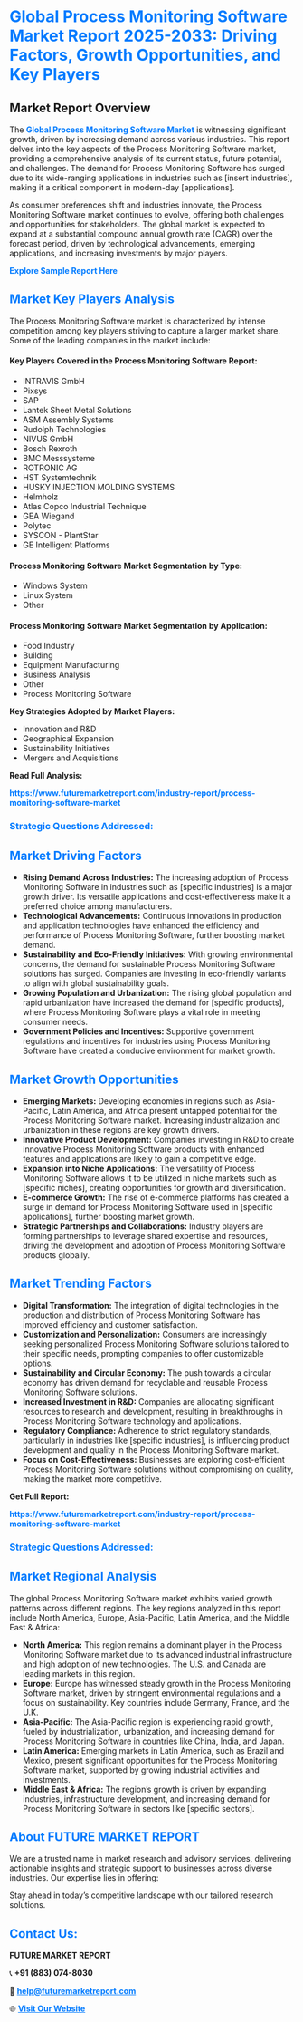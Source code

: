 <h1 style="color: #007BFF;">Global Process Monitoring Software Market Report 2025-2033: Driving Factors, Growth Opportunities, and Key Players</h1>

<section id="overview">
<h2>Market Report Overview</h2>
<p>The <a href="https://www.futuremarketreport.com/industry-report/process-monitoring-software-market" style="color: #007BFF; text-decoration: none;"><strong>Global Process Monitoring Software Market</strong></a> is witnessing significant growth, driven by increasing demand across various industries. This report delves into the key aspects of the Process Monitoring Software market, providing a comprehensive analysis of its current status, future potential, and challenges. The demand for Process Monitoring Software has surged due to its wide-ranging applications in industries such as [insert industries], making it a critical component in modern-day [applications].</p>
<p>As consumer preferences shift and industries innovate, the Process Monitoring Software market continues to evolve, offering both challenges and opportunities for stakeholders. The global market is expected to expand at a substantial compound annual growth rate (CAGR) over the forecast period, driven by technological advancements, emerging applications, and increasing investments by major players.</p>
</section>

<section id="overview">
<p><a href="https://www.futuremarketreport.com/request-sample/reportId=113294" style="color: #007BFF; text-decoration: none;"><strong>Explore Sample Report Here</strong></a></p>
</section>

<section id="key-players">
<h2 style="color: #007BFF;">Market Key Players Analysis</h2>
<p>The Process Monitoring Software market is characterized by intense competition among key players striving to capture a larger market share. Some of the leading companies in the market include:</p>
<h4>Key Players Covered in the Process Monitoring Software Report:</h4>
<ul><li>INTRAVIS GmbH</li><li>Pixsys</li><li>SAP</li><li>Lantek Sheet Metal Solutions</li><li>ASM Assembly Systems</li><li>Rudolph Technologies</li><li>NIVUS GmbH</li><li>Bosch Rexroth</li><li>BMC Messsysteme</li><li>ROTRONIC AG</li><li>HST Systemtechnik</li><li>HUSKY INJECTION MOLDING SYSTEMS</li><li>Helmholz</li><li>Atlas Copco Industrial Technique</li><li>GEA Wiegand</li><li>Polytec</li><li>SYSCON - PlantStar</li><li>GE Intelligent Platforms</li></ul>
<h4>Process Monitoring Software Market Segmentation by Type:</h4>
<ul><li>Windows System</li><li>Linux System</li><li>Other</li></ul>

<h4>Process Monitoring Software Market Segmentation by Application:</h4>
<ul><li>Food Industry</li><li>Building</li><li>Equipment Manufacturing</li><li>Business Analysis</li><li>Other</li><li>Process Monitoring Software</li></ul>
<p><strong>Key Strategies Adopted by Market Players:</strong></p>
<ul>
<li>Innovation and R&D</li>
<li>Geographical Expansion</li>
<li>Sustainability Initiatives</li>
<li>Mergers and Acquisitions</li>
</ul>
</section>

<section>
<p><strong>Read Full Analysis: </strong></p><a href="https://www.futuremarketreport.com/industry-report/process-monitoring-software-market" style="color: #007BFF; text-decoration: none;"><strong>https://www.futuremarketreport.com/industry-report/process-monitoring-software-market</strong></a>
<h3 style="color: #007BFF;">Strategic Questions Addressed:</h3>
</section>

<section id="driving-factors">
<h2 style="color: #007BFF;">Market Driving Factors</h2>
<ul>
<li><strong>Rising Demand Across Industries:</strong> The increasing adoption of Process Monitoring Software in industries such as [specific industries] is a major growth driver. Its versatile applications and cost-effectiveness make it a preferred choice among manufacturers.</li>
<li><strong>Technological Advancements:</strong> Continuous innovations in production and application technologies have enhanced the efficiency and performance of Process Monitoring Software, further boosting market demand.</li>
<li><strong>Sustainability and Eco-Friendly Initiatives:</strong> With growing environmental concerns, the demand for sustainable Process Monitoring Software solutions has surged. Companies are investing in eco-friendly variants to align with global sustainability goals.</li>
<li><strong>Growing Population and Urbanization:</strong> The rising global population and rapid urbanization have increased the demand for [specific products], where Process Monitoring Software plays a vital role in meeting consumer needs.</li>
<li><strong>Government Policies and Incentives:</strong> Supportive government regulations and incentives for industries using Process Monitoring Software have created a conducive environment for market growth.</li>
</ul>
</section>

<section id="growth-opportunities">
<h2 style="color: #007BFF;">Market Growth Opportunities</h2>
<ul>
<li><strong>Emerging Markets:</strong> Developing economies in regions such as Asia-Pacific, Latin America, and Africa present untapped potential for the Process Monitoring Software market. Increasing industrialization and urbanization in these regions are key growth drivers.</li>
<li><strong>Innovative Product Development:</strong> Companies investing in R&D to create innovative Process Monitoring Software products with enhanced features and applications are likely to gain a competitive edge.</li>
<li><strong>Expansion into Niche Applications:</strong> The versatility of Process Monitoring Software allows it to be utilized in niche markets such as [specific niches], creating opportunities for growth and diversification.</li>
<li><strong>E-commerce Growth:</strong> The rise of e-commerce platforms has created a surge in demand for Process Monitoring Software used in [specific applications], further boosting market growth.</li>
<li><strong>Strategic Partnerships and Collaborations:</strong> Industry players are forming partnerships to leverage shared expertise and resources, driving the development and adoption of Process Monitoring Software products globally.</li>
</ul>
</section>

<section id="trending-factors">
<h2 style="color: #007BFF;">Market Trending Factors</h2>
<ul>
<li><strong>Digital Transformation:</strong> The integration of digital technologies in the production and distribution of Process Monitoring Software has improved efficiency and customer satisfaction.</li>
<li><strong>Customization and Personalization:</strong> Consumers are increasingly seeking personalized Process Monitoring Software solutions tailored to their specific needs, prompting companies to offer customizable options.</li>
<li><strong>Sustainability and Circular Economy:</strong> The push towards a circular economy has driven demand for recyclable and reusable Process Monitoring Software solutions.</li>
<li><strong>Increased Investment in R&D:</strong> Companies are allocating significant resources to research and development, resulting in breakthroughs in Process Monitoring Software technology and applications.</li>
<li><strong>Regulatory Compliance:</strong> Adherence to strict regulatory standards, particularly in industries like [specific industries], is influencing product development and quality in the Process Monitoring Software market.</li>
<li><strong>Focus on Cost-Effectiveness:</strong> Businesses are exploring cost-efficient Process Monitoring Software solutions without compromising on quality, making the market more competitive.</li>
</ul>
</section>

<section>
<p><strong>Get Full Report: </strong></p><a href="https://www.futuremarketreport.com/industry-report/process-monitoring-software-market" style="color: #007BFF; text-decoration: none;"><strong>https://www.futuremarketreport.com/industry-report/process-monitoring-software-market</strong></a>
<h3 style="color: #007BFF;">Strategic Questions Addressed:</h3>
</section>


<section id="regional-analysis">
<h2 style="color: #007BFF;">Market Regional Analysis</h2>
<p>The global Process Monitoring Software market exhibits varied growth patterns across different regions. The key regions analyzed in this report include North America, Europe, Asia-Pacific, Latin America, and the Middle East & Africa:</p>
<ul>
<li><strong>North America:</strong> This region remains a dominant player in the Process Monitoring Software market due to its advanced industrial infrastructure and high adoption of new technologies. The U.S. and Canada are leading markets in this region.</li>
<li><strong>Europe:</strong> Europe has witnessed steady growth in the Process Monitoring Software market, driven by stringent environmental regulations and a focus on sustainability. Key countries include Germany, France, and the U.K.</li>
<li><strong>Asia-Pacific:</strong> The Asia-Pacific region is experiencing rapid growth, fueled by industrialization, urbanization, and increasing demand for Process Monitoring Software in countries like China, India, and Japan.</li>
<li><strong>Latin America:</strong> Emerging markets in Latin America, such as Brazil and Mexico, present significant opportunities for the Process Monitoring Software market, supported by growing industrial activities and investments.</li>
<li><strong>Middle East & Africa:</strong> The region’s growth is driven by expanding industries, infrastructure development, and increasing demand for Process Monitoring Software in sectors like [specific sectors].</li>
</ul>
</section>

<footer>
<h2 style="color: #007BFF;">About FUTURE MARKET REPORT</h2>
<p>We are a trusted name in market research and advisory services, delivering actionable insights and strategic support to businesses across diverse industries. Our expertise lies in offering:</p>

<p>Stay ahead in today’s competitive landscape with our tailored research solutions.</p>

<h2 style="color: #007BFF;">Contact Us:</h2>
<p><strong>FUTURE MARKET REPORT</strong></p>
<p>📞 <strong>+91 (883) 074-8030</strong></p>
<p>📧 <strong><a href="mailto:help@futuremarketreport.com" style="color: #007BFF;">help@futuremarketreport.com</a></strong></p>
<p>🌐 <strong><a href="https://www.futuremarketreport.com/" style="color: #007BFF;">Visit Our Website</a></strong></p>
</footer>